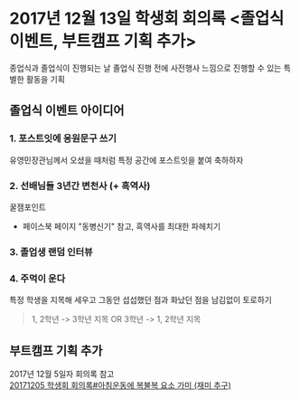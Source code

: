 # 2017년 12월 13일 학생회 회의록 <졸업식 이벤트, 부트캠프 기획 추가>

종업식과 졸업식이 진행되는 날 졸업식 진행 전에 사전행사 느낌으로 진행할 수 있는 특별한 활동을 기획


## 졸업식 이벤트 아이디어

### 1. 포스트잇에 응원문구 쓰기
유영민장관님께서 오셨을 때처럼 특정 공간에 포스트잇을 붙여 축하하자

### 2. 선배님들 3년간 변천사 (+ 흑역사)
꿀잼포인트

- 페이스북 페이지 "동병신기" 참고, 흑역사를 최대한 파헤치기

### 3. 졸업생 랜덤 인터뷰

### 4. 주먹이 운다
특정 학생을 지목해 세우고 그동안 섭섭했던 점과 화났던 점을 남김없이 토로하기

> 1, 2학년 -> 3학년 지목 OR 3학년 -> 1, 2학년 지목

## 부트캠프 기획 추가
2017년 12월 5일자 회의록 참고  
[20171205 학생회 회의록#아침운동에 복불복 요소 가미 (재미 추구)](https://github.com/DSM-HS/StudentCouncil/blob/master/meeting/2017/20171205%20%ED%95%99%EC%83%9D%ED%9A%8C%20%ED%9A%8C%EC%9D%98%EB%A1%9D.md#%EC%95%84%EC%B9%A8%EC%9A%B4%EB%8F%99%EC%97%90-%EB%B3%B5%EB%B6%88%EB%B3%B5-%EC%9A%94%EC%86%8C-%EA%B0%80%EB%AF%B8-%EC%9E%AC%EB%AF%B8-%EC%B6%94%EA%B5%AC)
